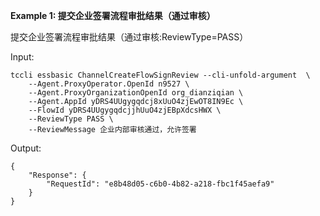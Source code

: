 **Example 1: 提交企业签署流程审批结果（通过审核）**

提交企业签署流程审批结果（通过审核:ReviewType=PASS）


Input: 

```
tccli essbasic ChannelCreateFlowSignReview --cli-unfold-argument  \
    --Agent.ProxyOperator.OpenId n9527 \
    --Agent.ProxyOrganizationOpenId org_dianziqian \
    --Agent.AppId yDRS4UUgygqdcj8xUuO4zjEwOT8IN9Ec \
    --FlowId yDRS4UUgygqdcjjhUuO4zjEBpXdcsHWX \
    --ReviewType PASS \
    --ReviewMessage 企业内部审核通过，允许签署
```

Output: 
```
{
    "Response": {
        "RequestId": "e8b48d05-c6b0-4b82-a218-fbc1f45aefa9"
    }
}
```

